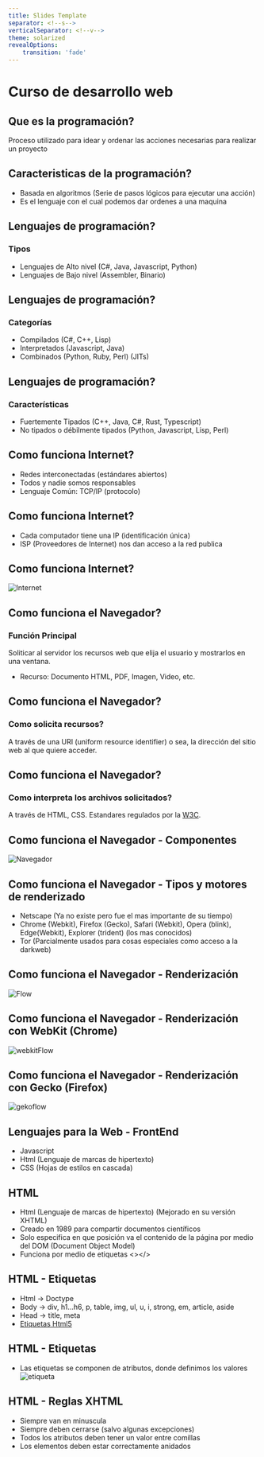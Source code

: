 ```yaml
---
title: Slides Template
separator: <!--s-->
verticalSeparator: <!--v-->
theme: solarized
revealOptions:
    transition: 'fade'
---
```


# Curso de desarrollo web

<!--s-->

## Que es la programación?

Proceso utilizado para idear y ordenar las acciones necesarias para realizar un proyecto

<!--s-->

## Caracteristicas de la programación?

* Basada en algoritmos (Serie de pasos lógicos para ejecutar una acción)
* Es el lenguaje con el cual podemos dar ordenes a una maquina

<!--s-->

## Lenguajes de programación?

### Tipos
* Lenguajes de Alto nivel (C#, Java, Javascript, Python)
* Lenguajes de Bajo nivel (Assembler, Binario)

<!--v-->

## Lenguajes de programación?

### Categorías
* Compilados (C#, C++, Lisp)
* Interpretados (Javascript, Java)
* Combinados (Python, Ruby, Perl) (JITs)

<!--v-->

## Lenguajes de programación?

### Características

* Fuertemente Tipados (C++, Java, C#, Rust, Typescript)
* No tipados o débilmente tipados (Python, Javascript, Lisp, Perl)

<!--s-->

## Como funciona Internet?

* Redes interconectadas (estándares abiertos)
* Todos y nadie somos responsables
* Lenguaje Común: TCP/IP (protocolo)

<!--v-->

## Como funciona Internet?

* Cada computador tiene una IP (identificación única)
* ISP (Proveedores de Internet) nos dan acceso a la red publica

<!--v-->

## Como funciona Internet?

![Internet](internet.jpg)

<!--s-->

## Como funciona el Navegador?

### Función Principal
Soliticar al servidor los recursos web que elija el usuario
y mostrarlos en una ventana.
* Recurso: Documento HTML, PDF, Imagen, Video, etc.

<!--v-->

## Como funciona el Navegador?

### Como solicita recursos?
A través de una URI (uniform resource identifier) o sea, la dirección del sitio
web al que quiere acceder.

<!--v-->

## Como funciona el Navegador?

### Como interpreta los archivos solicitados?
A través de HTML, CSS. Estandares regulados por la [W3C](https://www.w3.org/).

<!--v-->

## Como funciona el Navegador - Componentes
![Navegador](layers.png)

<!--v-->

## Como funciona el Navegador - Tipos y motores de renderizado
* Netscape (Ya no existe pero fue el mas importante de su tiempo)
* Chrome (Webkit), Firefox (Gecko), Safari (Webkit), Opera (blink), Edge(Webkit), Explorer (trident) (los mas conocidos)
* Tor (Parcialmente usados para cosas especiales como acceso a la darkweb)

<!--v-->

## Como funciona el Navegador - Renderización
![Flow](flow.png)

<!--v-->

## Como funciona el Navegador - Renderización con WebKit (Chrome)
![webkitFlow](webkitflow.png)

<!--v-->

## Como funciona el Navegador - Renderización con Gecko (Firefox)
![gekoflow](geckoflow.jpg)

<!--s-->

## Lenguajes para la Web - FrontEnd
* Javascript
* Html (Lenguaje de marcas de hipertexto)
* CSS (Hojas de estilos en cascada)

<!--s-->

## HTML
* Html (Lenguaje de marcas de hipertexto) (Mejorado en su versión XHTML)
* Creado en 1989 para compartir documentos científicos
* Solo especifica en que posición va el contenido de la página por medio del DOM (Document Object Model)
* Funciona por medio de etiquetas <></>

<!--v-->
## HTML - Etiquetas
* Html -> Doctype
* Body -> div, h1...h6, p, table, img, ul, u, i, strong, em, article, aside
* Head -> title, meta
* [Etiquetas Html5](https://brandominus.com/blog/creatividad/todas-etiquetas-html5/)
<!--v-->

## HTML - Etiquetas
* Las etiquetas se componen de atributos, donde definimos los valores
![etiqueta](etiqueta.png)
<!--v-->

## HTML - Reglas XHTML
* Siempre van en minuscula
* Siempre deben cerrarse (salvo algunas excepciones)
* Todos los atributos deben tener un valor entre comillas
* Los elementos deben estar correctamente anidados
<!--v-->
